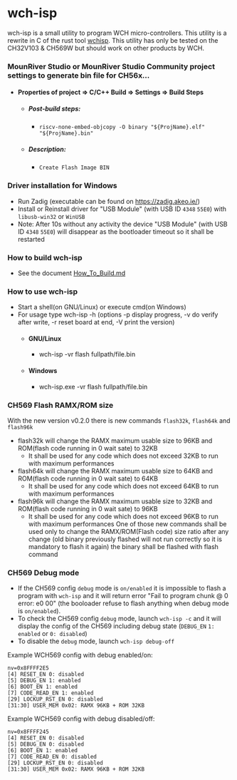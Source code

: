 wch-isp
=======

wch-isp is a small utility to program WCH micro-controllers.
This utility is a rewrite in C of the rust tool [wchisp](https://github.com/ch32-rs/wchisp).
This utility has only be tested on the CH32V103 & CH569W but should work on other products by WCH.

### MounRiver Studio or MounRiver Studio Community project settings to generate bin file for CH56x...
 - #### Properties of project => C/C++ Build => Settings => Build Steps
   - ##### Post-build steps:
     - `riscv-none-embed-objcopy -O binary "${ProjName}.elf"  "${ProjName}.bin"`
   - ##### Description:
     - `Create Flash Image BIN`

### Driver installation for Windows
- Run Zadig (executable can be found on https://zadig.akeo.ie/)
- Install or Reinstall driver for "USB Module" (with USB ID `4348` `55E0`) with `libusb-win32` or `WinUSB`
- Note: After 10s without any activity the device "USB Module" (with USB ID `4348` `55E0`) will disappear as the bootloader timeout so it shall be restarted

### How to build wch-isp
- See the document [How_To_Build.md](How_To_Build.md)

### How to use wch-isp
- Start a shell(on GNU/Linux) or execute cmd(on Windows)
- For usage type wch-isp -h (options -p display progress, -v do verify after write, -r reset board at end, -V print the version) 
  - #### GNU/Linux
    - wch-isp -vr flash fullpath/file.bin
  - #### Windows
    - wch-isp.exe -vr flash fullpath/file.bin

### CH569 Flash RAMX/ROM size
With the new version v0.2.0 there is new commands `flash32k`, `flash64k` and `flash96k`
- flash32k will change the RAMX maximum usable size to 96KB and ROM(flash code running in 0 wait sate) to 32KB
  - It shall be used for any code which does not exceed 32KB to run with maximum performances
- flash64k will change the RAMX maximum usable size to 64KB and ROM(flash code running in 0 wait sate) to 64KB
  - It shall be used for any code which does not exceed 64KB to run with maximum performances
- flash96k will change the RAMX maximum usable size to 32KB and ROM(flash code running in 0 wait sate) to 96KB
  - It shall be used for any code which does not exceed 96KB to run with maximum performances
One of those new commands shall be used only to change the RAMX/ROM(Flash code) size ratio after any change (old binary previously flashed will not run correctly so it is mandatory to flash it again) the binary shall be flashed with flash command

### CH569 Debug mode
* If the CH569 config `debug` mode is `on/enabled` it is impossible to flash a program with `wch-isp` and it will return error "Fail to program chunk @ 0 error: e0 00" (the booloader refuse to flash anything when debug mode is `on/enabled`).
* To check the CH569 config `debug` mode, launch `wch-isp -c` and it will display the config of the CH569 including debug state (`DEBUG_EN` `1: enabled` or `0: disabled`)
* To disable the `debug` mode, launch `wch-isp debug-off`

Example WCH569 config with debug enabled/on:
```
nv=0x8FFFF2E5
[4] RESET_EN 0: disabled
[5] DEBUG_EN 1: enabled
[6] BOOT_EN 1: enabled
[7] CODE_READ_EN 1: enabled
[29] LOCKUP_RST_EN 0: disabled
[31:30] USER_MEM 0x02: RAMX 96KB + ROM 32KB
```

Example WCH569 config with debug disabled/off:
```
nv=0x8FFFF245
[4] RESET_EN 0: disabled
[5] DEBUG_EN 0: disabled
[6] BOOT_EN 1: enabled
[7] CODE_READ_EN 0: disabled
[29] LOCKUP_RST_EN 0: disabled
[31:30] USER_MEM 0x02: RAMX 96KB + ROM 32KB
```
